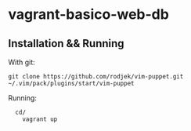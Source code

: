 vagrant-basico-web-db
==========

Installation && Running
-----------------------

With git:

    git clone https://github.com/rodjek/vim-puppet.git ~/.vim/pack/plugins/start/vim-puppet

Running:

	  cd/
		vagrant up

